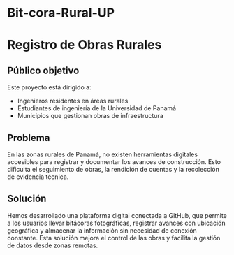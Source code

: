 # Bit-cora-Rural-UP
# Registro de Obras Rurales

## Público objetivo
Este proyecto está dirigido a:
- Ingenieros residentes en áreas rurales
- Estudiantes de ingeniería de la Universidad de Panamá
- Municipios que gestionan obras de infraestructura

## Problema
En las zonas rurales de Panamá, no existen herramientas digitales accesibles para registrar y documentar los avances de construcción. Esto dificulta el seguimiento de obras, la rendición de cuentas y la recolección de evidencia técnica.

## Solución
Hemos desarrollado una plataforma digital conectada a GitHub, que permite a los usuarios llevar bitácoras fotográficas, registrar avances con ubicación geográfica y almacenar la información sin necesidad de conexión constante. Esta solución mejora el control de las obras y facilita la gestión de datos desde zonas remotas.
